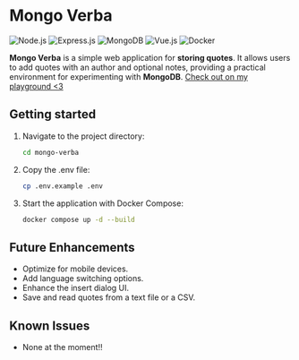 # Mongo Verba

![Node.js](https://img.shields.io/badge/Node.js-339933?style=for-the-badge&logo=nodedotjs&logoColor=white)
![Express.js](https://img.shields.io/badge/Express.js-000000?style=for-the-badge&logo=express&logoColor=white)
![MongoDB](https://img.shields.io/badge/MongoDB-47A248?style=for-the-badge&logo=mongodb&logoColor=white)
![Vue.js](https://img.shields.io/badge/Vue.js-4FC08D?style=for-the-badge&logo=vuedotjs&logoColor=white)
![Docker](https://img.shields.io/badge/Docker-2496ED?style=for-the-badge&logo=docker&logoColor=white)

**Mongo Verba** is a simple web application for **storing quotes**. It allows users to add quotes with an author and optional notes, providing a practical environment for experimenting with **MongoDB**. [Check out on my playground <3](https://rexwithluv.dev/mongo-verba)

## Getting started

1. Navigate to the project directory:

    ```bash
    cd mongo-verba
    ```

2. Copy the .env file:

    ```bash
    cp .env.example .env
    ```

3. Start the application with Docker Compose:

    ```bash
    docker compose up -d --build
    ```

## Future Enhancements

- Optimize for mobile devices.
- Add language switching options.
- Enhance the insert dialog UI.
- Save and read quotes from a text file or a CSV.

## Known Issues

- None at the moment!!
